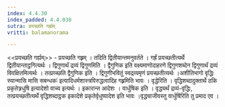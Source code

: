 ```yaml
---
index: 4.4.30
index_padded: 4.4.030
sutra: प्रयच्छति गर्ह्यम्
vritti: balamanorama

---
```

<<प्रयच्छति गर्ह्यम्>> - प्रयच्छति गह्र्रम् । तदिति द्वितीयान्तमनुवर्तते । गर्ह्रं प्रयच्छतीत्यर्थे द्वितीयान्ताट्ठगित्यर्थः । द्विगुणार्थं द्रव्यं द्विगुणमिति । द्वैगुणिक इति वक्ष्यमाणोदाहरणे द्विगुणशब्देन द्विगुणार्थं द्रव्यं विवक्षितमित्यर्थः । तत्प्रय्च्छति द्वैगुणिक इति । द्विगुणीभवितुं स्वद्रव्यमृणं प्रयच्छतीत्यर्थः ।अशीतिभागो वृद्धिः स्यान्मासि मासि सबन्धकः॑ इत्यादिधर्मशास्त्रविरुद्धत्वादिह गह्र्रमिति भावः । वृद्धेरिति । वृद्धिशब्दादुक्तार्थे ठकि प्रकृतेत्र्रधुषि इत्यादेशो वाच्य इत्यर्थः । इकारान्त आदेशः । वार्धुषिक इति । वृद्ध्यर्थं द्रव्यं-वृद्धिः, तत्प्रयच्छतीत्यर्थे वृद्धिशब्दाट्ठक इकादेशे प्रकृतेर्वृधुष्यादेश इति भावः ।वृद्ध्याजीवस्तु वार्धुषि॑रिति तु प्रमाद एव । 